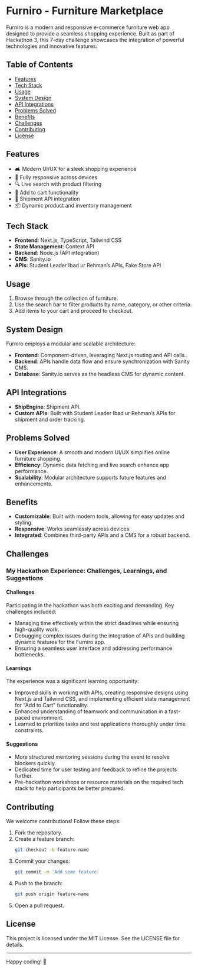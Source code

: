 # Furniro - Furniture Marketplace

Furniro is a modern and responsive e-commerce furniture web app designed to provide a seamless shopping experience. Built as part of Hackathon 3, this 7-day challenge showcases the integration of powerful technologies and innovative features.

## Table of Contents
- [Features](#features)
- [Tech Stack](#tech-stack)
- [Usage](#usage)
- [System Design](#system-design)
- [API Integrations](#api-integrations)
- [Problems Solved](#problems-solved)
- [Benefits](#benefits)
- [Challenges](#challenges)
- [Contributing](#contributing)
- [License](#license)

## Features
- 🛋️ Modern UI/UX for a sleek shopping experience
- 📱 Fully responsive across devices
- 🔍 Live search with product filtering
- 🛒 Add to cart functionality
- 🚚 Shipment API integration
- 📦 Dynamic product and inventory management

## Tech Stack
- **Frontend**: Next.js, TypeScript, Tailwind CSS
- **State Management**: Context API
- **Backend**: Node.js (API integration)
- **CMS**: Sanity.io
- **APIs**: Student Leader Ibad ur Rehman’s APIs, Fake Store API

## Usage
1. Browse through the collection of furniture.
2. Use the search bar to filter products by name, category, or other criteria.
3. Add items to your cart and proceed to checkout.

## System Design
Furniro employs a modular and scalable architecture:
- **Frontend**: Component-driven, leveraging Next.js routing and API calls.
- **Backend**: APIs handle data flow and ensure synchronization with Sanity CMS.
- **Database**: Sanity.io serves as the headless CMS for dynamic content.

## API Integrations
- **ShipEngine**: Shipment API.
- **Custom APIs**: Built with Student Leader Ibad ur Rehman’s APIs for shipment and order tracking.

## Problems Solved
- **User Experience**: A smooth and modern UI/UX simplifies online furniture shopping.
- **Efficiency**: Dynamic data fetching and live search enhance app performance.
- **Scalability**: Modular architecture supports future features and enhancements.

## Benefits
- **Customizable**: Built with modern tools, allowing for easy updates and styling.
- **Responsive**: Works seamlessly across devices.
- **Integrated**: Combines third-party APIs and a CMS for a robust backend.

## Challenges
### My Hackathon Experience: Challenges, Learnings, and Suggestions

#### Challenges
Participating in the hackathon was both exciting and demanding. Key challenges included:
- Managing time effectively within the strict deadlines while ensuring high-quality work.
- Debugging complex issues during the integration of APIs and building dynamic features for the Furniro app.
- Ensuring a seamless user interface and addressing performance bottlenecks.

#### Learnings
The experience was a significant learning opportunity:
- Improved skills in working with APIs, creating responsive designs using Next.js and Tailwind CSS, and implementing efficient state management for "Add to Cart" functionality.
- Enhanced understanding of teamwork and communication in a fast-paced environment.
- Learned to prioritize tasks and test applications thoroughly under time constraints.

#### Suggestions
- More structured mentoring sessions during the event to resolve blockers quickly.
- Dedicated time for user testing and feedback to refine the projects further.
- Pre-hackathon workshops or resource materials on the required tech stack to help participants be better prepared.

## Contributing
We welcome contributions! Follow these steps:

1. Fork the repository.
2. Create a feature branch:
   ```bash
   git checkout -b feature-name
   ```
3. Commit your changes:
   ```bash
   git commit -m 'Add some feature'
   ```
4. Push to the branch:
   ```bash
   git push origin feature-name
   ```
5. Open a pull request.

## License
This project is licensed under the MIT License. See the LICENSE file for details.

---

Happy coding! 🌟
